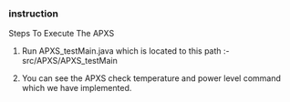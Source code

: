 ### instruction

Steps To Execute The APXS

1) Run APXS_testMain.java which is located to this path :- src/APXS/APXS_testMain

2) You can see the APXS check temperature and power level command which we have implemented.